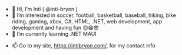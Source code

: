 - 👋 Hi, I’m Inti ( @inti-bryon )
- 👀 I’m interested in soccer, football, basketball, baseball, hiking, bike riding, gaming, xbox, C#, HTML, .NET, web development, app development and having fun 😊😁😎
- 🌱 I’m currently learning .NET MAUI
<!-- 💞️ I’m looking to collaborate on -->
- 📫 Go to my site, https://intibryon.com/, for my contact info

<!---
inti-bryon/inti-bryon is a ✨ special ✨ repository because its `README.md` (this file) appears on your GitHub profile.
You can click the Preview link to take a look at your changes.
--->

